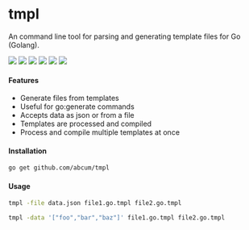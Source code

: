 # tmpl

An command line tool for parsing and generating template files for Go (Golang).

[![](https://img.shields.io/circleci/token/acab5a4d494bbdf0c97c4636063cc3d5d601bdac/project/abcum/tmpl/master.svg?style=flat-square)](https://circleci.com/gh/abcum/tmpl) [![](https://img.shields.io/badge/status-alpha-ff00bb.svg?style=flat-square)](https://github.com/abcum/tmpl) [![](https://img.shields.io/badge/godoc-reference-blue.svg?style=flat-square)](https://godoc.org/github.com/abcum/tmpl) [![](https://goreportcard.com/badge/github.com/abcum/tmpl?style=flat-square)](https://goreportcard.com/report/github.com/abcum/tmpl) [![](https://img.shields.io/coveralls/abcum/tmpl/master.svg?style=flat-square)](https://coveralls.io/github/abcum/tmpl?branch=master) [![](https://img.shields.io/badge/license-Apache_License_2.0-00bfff.svg?style=flat-square)](https://github.com/abcum/tmpl) 

#### Features

- Generate files from templates
- Useful for go:generate commands
- Accepts data as json or from a file
- Templates are processed and compiled
- Process and compile multiple templates at once

#### Installation

```bash
go get github.com/abcum/tmpl
```

#### Usage

```bash
tmpl -file data.json file1.go.tmpl file2.go.tmpl
```

```bash
tmpl -data '["foo","bar","baz"]' file1.go.tmpl file2.go.tmpl
```
